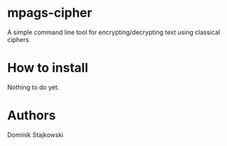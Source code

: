# mpags-cipher
A simple command line tool for encrypting/decrypting text using classical ciphers

# How to install
Nothing to do yet.
# Authors
Dominik Stajkowski